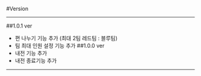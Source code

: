#Version


---
##1.0.1 ver
 * 편 나누기 기능 추가 (최대 2팀 레드팀 : 블루팀)
 * 팀 최대 인원 설정 기능 추가
##1.0.0 ver
 * 내전 기능 추가
 * 내전 종료기능 추가
---
